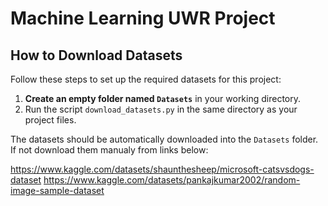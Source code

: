 # Machine Learning UWR Project

## How to Download Datasets
Follow these steps to set up the required datasets for this project:

1. **Create an empty folder named `Datasets`** in your working directory.
2. Run the script `download_datasets.py` in the same directory as your project files.

The datasets should be automatically downloaded into the `Datasets` folder.
If not download them manualy from links below:

https://www.kaggle.com/datasets/shaunthesheep/microsoft-catsvsdogs-dataset
https://www.kaggle.com/datasets/pankajkumar2002/random-image-sample-dataset
